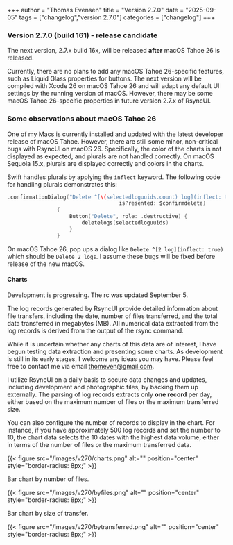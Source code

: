 +++
author = "Thomas Evensen"
title = "Version 2.7.0"
date = "2025-09-05"
tags = ["changelog","version 2.7.0"]
categories = ["changelog"]
+++

### Version 2.7.0 (build 161) - release candidate

The next version, 2.7.x build 16x, will be released **after** macOS Tahoe 26 is released. 

Currently, there are no plans to add any macOS Tahoe 26-specific features, such as Liquid Glass properties for buttons. The next version will be compiled with Xcode 26 on macOS Tahoe 26 and will adapt any default UI settings by the running version of macOS. However, there may be some macOS Tahoe 26-specific properties in future version 2.7.x of RsyncUI.

### Some observations about macOS Tahoe 26

One of my Macs is currently installed and updated with the latest developer release of macOS Tahoe. However, there are still some minor, non-critical bugs with RsyncUI on macOS 26. Specifically, the color of the charts is not displayed as expected, and plurals are not handled correctly. On macOS Sequoia 15.x, plurals are displayed correctly and colors in the charts.

Swift handles plurals by applying the `inflect` keyword. The following code for handling plurals demonstrates this:

```swift
.confirmationDialog("Delete ^[\(selectedloguuids.count) log](inflect: true)",
                                    isPresented: $confirmdelete)
                {
                    Button("Delete", role: .destructive) {
                        deletelogs(selectedloguuids)
                    }
                }
```
On macOS Tahoe 26, pop ups a dialog like `Delete ^[2 log](inflect: true)` which should be `Delete 2 logs`. I assume these bugs will be fixed before release of the new macOS.

#### Charts

Development is progressing. The rc was updated September 5. 

The log records generated by RsyncUI provide detailed information about file transfers, including the date, number of files transferred, and the total data transferred in megabytes (MB). All numerical data extracted from the log records is derived from the output of the rsync command. 

While it is uncertain whether any charts of this data are of interest, I have begun testing data extraction and presenting some charts. As development is still in its early stages, I welcome any ideas you may have. Please feel free to contact me via email thomeven@gmail.com.

I utilize RsyncUI on a daily basis to secure data changes and updates, including development and photographic files, by backing them up externally. The parsing of log records extracts only **one record** per day, either based on the maximum number of files or the maximum transferred size. 

You can also configure the number of records to display in the chart. For instance, if you have approximately 500 log records and set the number to 10, the chart data selects the 10 dates with the highest data volume, either in terms of the number of files or the maximum transferred data.

{{< figure src="/images/v270/charts.png" alt="" position="center" style="border-radius: 8px;" >}}

Bar chart by number of files.

{{< figure src="/images/v270/byfiles.png" alt="" position="center" style="border-radius: 8px;" >}}

Bar chart by size of transfer.

{{< figure src="/images/v270/bytransferred.png" alt="" position="center" style="border-radius: 8px;" >}}
